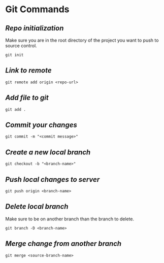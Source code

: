 # Git Commands

## _Repo initialization_
Make sure you are in the root directory of the project you want to push to source control.
```text
git init
```

## _Link to remote_
```text
git remote add origin <repo-url>
```

## _Add file to git_
```text
git add .
```

## _Commit your changes_
```text
git commit -m "<commit message>"
```

## _Create a new local branch_
```text
git checkout -b "<branch-name>"
```

## _Push local changes to server_
```text
git push origin <branch-name>
```

## _Delete local branch_
Make sure to be on another branch than the branch to delete.
```text
git branch -D <branch-name>
```

## _Merge change from another branch_
```text
git merge <source-branch-name>
```
